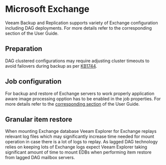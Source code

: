 # Microsoft Exchange

Veeam Backup and Replication supports variety of Exchange configuration including DAG deployments. For more details refer to the corresponding section of the User Guide.

## Preparation

DAG clustered configurations may require adjusting cluster timeouts to avoid failovers during backup as per [KB1744](https://www.veeam.com/kb1744).

## Job configuration

For backup and restore of Exchange servers to work properly application aware image processing opption has to be enabled in the job properties. For more details refer to the [corresponding section](https://helpcenter.veeam.com/docs/backup/vsphere/backup_job_vss_vm.html?ver=95) of the User Guide.

## Granular item restore

When mounting Exchange database Veeam Explorer for Exchange replays relevant log files which may significantly increase time needed for mount operation in case there is a lot of logs to replay. As lagged DAG technology relies on keeping lots of Exchange logs expect Veeam Explorer taking significant amount of time to mount EDBs when performing item restore from lagged DAG mailbox servers.
